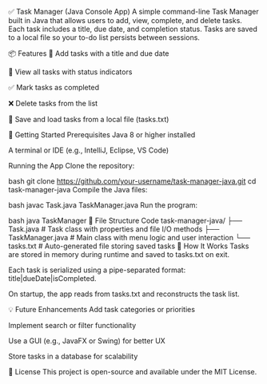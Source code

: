 ✅ Task Manager (Java Console App)
A simple command-line Task Manager built in Java that allows users to add, view, complete, and delete tasks. Each task includes a title, due date, and completion status. Tasks are saved to a local file so your to-do list persists between sessions.

📦 Features
📝 Add tasks with a title and due date

👀 View all tasks with status indicators

✅ Mark tasks as completed

❌ Delete tasks from the list

💾 Save and load tasks from a local file (tasks.txt)

🚀 Getting Started
Prerequisites
Java 8 or higher installed

A terminal or IDE (e.g., IntelliJ, Eclipse, VS Code)

Running the App
Clone the repository:

bash
git clone https://github.com/your-username/task-manager-java.git
cd task-manager-java
Compile the Java files:

bash
javac Task.java TaskManager.java
Run the program:

bash
java TaskManager
📂 File Structure
Code
task-manager-java/
├── Task.java          # Task class with properties and file I/O methods
├── TaskManager.java   # Main class with menu logic and user interaction
└── tasks.txt          # Auto-generated file storing saved tasks
🧠 How It Works
Tasks are stored in memory during runtime and saved to tasks.txt on exit.

Each task is serialized using a pipe-separated format: title|dueDate|isCompleted.

On startup, the app reads from tasks.txt and reconstructs the task list.

💡 Future Enhancements
Add task categories or priorities

Implement search or filter functionality

Use a GUI (e.g., JavaFX or Swing) for better UX

Store tasks in a database for scalability

📜 License
This project is open-source and available under the MIT License.

